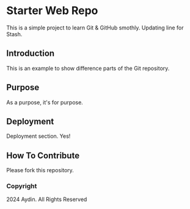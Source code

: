# Starter Web Repo

This is a simple project to learn Git & GitHub smothly. Updating line for Stash.

## Introduction

This is an example to show difference parts of the Git repository.

## Purpose

As a purpose, it's for purpose.

## Deployment

Deployment section. Yes!

## How To Contribute

Please fork this repository.

### Copyright

2024 Aydin. All Rights Reserved